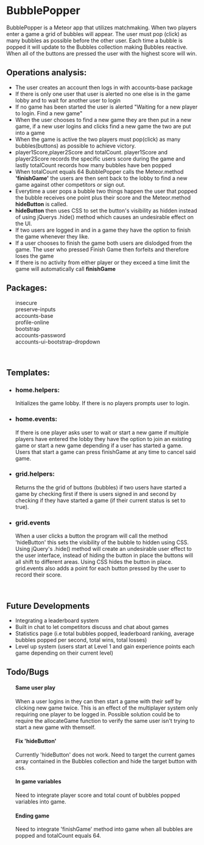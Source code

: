 <h1>BubblePopper</h1>
BubblePopper is a Meteor app that utilizes matchmaking. When two players enter a game a grid of bubbles will appear. The user must pop (click) as many bubbles as possible before the other user. Each time a bubble is popped it will update to the Bubbles collection making Bubbles reactive.  When all of the buttons are pressed the user with the highest score will win.

<h2> Operations analysis:</h2>
<ul>
<li>The user creates an account then logs in with accounts-base package</li>
<li>If there is only one user that user is alerted no one else is in the game lobby and to wait for another user to login</li>
<li>If no game has been started the user is alerted "Waiting for a new player to login. Find a new game"</li>
<li>When the user chooses to find a new game they are then put in a new game, if a new user logins and clicks find a new game the two are put into a game</li>
<li>When the game is active the two players must pop(click) as many bubbles(buttons) as possible to achieve victory.</li>
<li>player1Score,player2Score and totalCount. player1Score and player2Score records the specific users score during the game and lastly totalCount records how many bubbles have ben popped</li>
<li>When totalCount equals 64 BubblePopper calls the Meteor.method <strong>'finishGame'</strong> the users are then sent back to the lobby to find a new game against other competitors or sign out.
<li> Everytime a user pops a bubble two things happen the user that popped the bubble receives one point plus their score and the Meteor.method <strong>hideButton</strong> is called. </li>
<li><strong>hideButton</strong> then uses CSS to set the button's visibility as hidden instead of using jQuerys .hide() method which causes an undesirable effect on the UI.</li> 
<li>If two users are logged in and in a game they have the option to finish the game whenever they like. </li>
<li>If a user chooses to finish the game both users are dislodged from the game. The user who pressed Finish Game then forfeits and therefore loses the game</li>
<li>If there is no activity from either player or they exceed a time limit the game will automatically call <strong>finishGame</strong>
<br>
</ul>

<h2>Packages:</h2>
<ul>

insecure<br>
preserve-inputs<br>
accounts-base<br>
profile-online<br>
bootstrap<br>
accounts-password <br>
accounts-ui-bootstrap-dropdown
</ul>
<br>


<h2>Templates:</h2><ul>
<li><h3>home.helpers:</h3></li>
Initializes the game lobby. If there is no players prompts user to login.
<li><h3>home.events:</h3></li>
If there is one player asks user to wait or start a new game if multiple players have entered the lobby they have the option to join an existing game or start a new game depending if a user has started a game. Users that start a game can press finishGame at any time to cancel said game.

<li><h3>grid.helpers:</h3></li>
Returns the the grid of buttons (bubbles) if two users have started a game by checking first if there is users signed in and second by checking if they have started a game (if their current status is set to true).

<li><h3>grid.events</h3></li>
When a user clicks a button the program will call the method 'hideButton' this sets the visibility of the bubble to hidden using CSS. Using jQuery's .hide() method will create an undesirable user effect to the user interface, instead of hiding the button in place the buttons will all shift to different areas. Using CSS hides the button in place. grid.events also adds a point for each button pressed by the user to record their score.


</ul>
<br>
<h2>Future Developments</h2><ul>
<li>Integrating a leaderboard system</li>
<li>Built in chat to let competitors discuss and chat about games</li>
<li>Statistics page (i.e total bubbles popped, leaderboard ranking, average bubbles popped per second, total wins, total losses)</li>
<li>Level up system (users start at Level 1 and gain experience points each game depending on their current level)
</ul>

<h2>Todo/Bugs</h2>
<ul><h4>Same user play</h1>When a user logins in they can then start a game with their self by clicking new game twice. This is an effect of the multiplayer system only requiring one player to be logged in. Possible solution could be to require the allocateGame function to verify the same user isn't trying to start a new game with themself.
<h4>Fix 'hideButton'</h4>
Currently 'hideButton' does not work. Need to target the current games array contained in the Bubbles collection and hide the target button with css.
<h4>In game variables</h4>
Need to integrate player score and total count of bubbles popped variables into game.
<h4>Ending game</h4>
Need to integrate 'finishGame' method into game when all bubbles are popped and totalCount equals 64.


